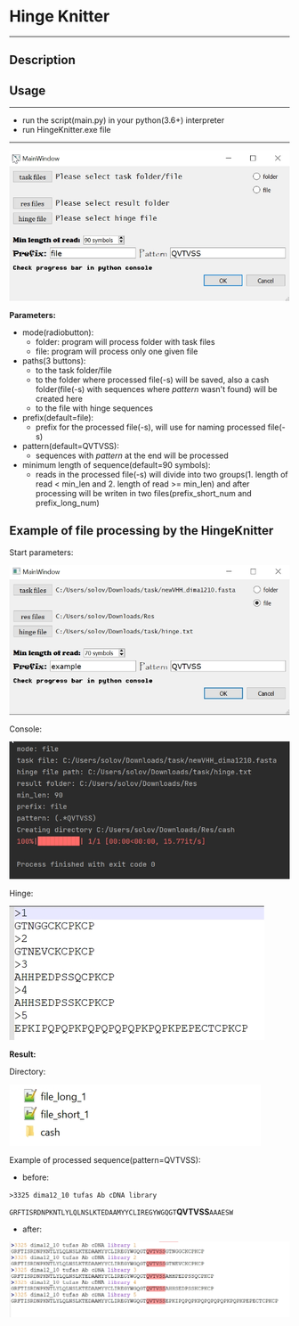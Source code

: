 # Hinge Knitter
___
## Description

## Usage
___
- run the script(main.py) in your python(3.6+) interpreter
- run HingeKnitter.exe file
___

![](img/main.jpg)

**Parameters:**
- mode(radiobutton):
  - folder: program will process folder with task files
  - file: program will process only one given file
- paths(3 buttons):
    - to the task folder/file
    - to the folder where processed file(-s) will be saved, 
  also a cash folder(file(-s) with sequences where _pattern_ wasn't found) will be created here
    - to the file with hinge sequences
- prefix(default=file):
  - prefix for the processed file(-s), will use for naming processed file(-s)
- pattern(default=QVTVSS):
  - sequences with _pattern_ at the end will be processed
- minimum length of sequence(default=90 symbols):
  - reads in the processed file(-s) will divide into two 
  groups(1. length of read < min_len and 2. length of read >= min_len)
  and after processing will be writen in two 
  files(prefix_short_num and prefix_long_num)

## Example of file processing by the HingeKnitter

Start parameters:

![](img/start_window.jpg)

Console:

![](img/console.jpg)

Hinge:

![](img/hinge.jpg)


**Result:**

Directory:

![](img/res_dir.jpg)

Example of processed sequence(pattern=QVTVSS):
- before:

`>3325 dima12_10 tufas Ab cDNA library`

`GRFTISRDNPKNTLYLQLNSLKTEDAAMYYCLIREGYWGQGT`**QVTVSS**`AAAESW`
- after:

![](img/res_example.jpg)
